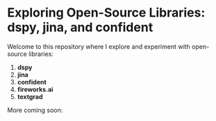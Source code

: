 # Exploring Open-Source Libraries: dspy, jina, and confident

Welcome to this repository where I explore and experiment with open-source libraries:

1. **dspy**
2. **jina**
3. **confident**
4. **fireworks.ai**
5. **textgrad**

More coming soon:
